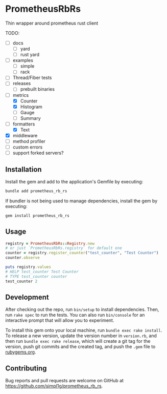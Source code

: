 # PrometheusRbRs

Thin wrapper around prometheus rust client

TODO:
- [ ] docs
    - [ ] yard
    - [ ] rust yard
- [ ] examples
    - [ ] simple
    - [ ] rack
- [ ] Thread/Fiber tests
- [ ] releases
    - [ ] prebuilt binaries
- [ ] metrics
    - [x] Counter
    - [x] Histogram
    - [ ] Gauge
    - [ ] Summary
- [ ] formatters
    - [x] Text
- [x] middleware
- [ ] method profiler
- [ ] custom errors
- [ ] support forked servers?

## Installation

Install the gem and add to the application's Gemfile by executing:

```bash
bundle add prometheus_rb_rs
```

If bundler is not being used to manage dependencies, install the gem by executing:

```bash
gem install prometheus_rb_rs
```

## Usage

```ruby
registry = PrometheusRbRs::Registry.new
# or just `PrometheusRbRs.registry` for default one
counter = registry.register_counter("test_counter", "Test Counter")
counter.observe

puts registry.values
# HELP test_counter Test Counter
# TYPE test_counter counter
test_counter 2
```

## Development

After checking out the repo, run `bin/setup` to install dependencies. Then, run `rake spec` to run the tests. You can also run `bin/console` for an interactive prompt that will allow you to experiment.

To install this gem onto your local machine, run `bundle exec rake install`. To release a new version, update the version number in `version.rb`, and then run `bundle exec rake release`, which will create a git tag for the version, push git commits and the created tag, and push the `.gem` file to [rubygems.org](https://rubygems.org).

## Contributing

Bug reports and pull requests are welcome on GitHub at https://github.com/simpl1g/prometheus_rb_rs.
